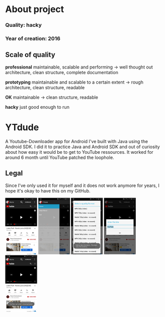 # About project
### Quality: **hacky**
### Year of creation: 2016

## Scale of quality
**professional**
maintainable, scalable and performing -> well thought out architecture, clean structure, complete documentation

**prototyping**
maintainable and scalable to a certain extent -> rough architecture, clean structure, readable

**OK**
maintainable -> clean structure, readable

**hacky**
just good enough to run

# YTdude
A Youtube-Downloader app for Android I've built with Java using the Android SDK. I did it to practice Java and Android SDK and out of curiosity about how easy it would be to get to YouTube ressources. It worked for around 6 month until YouTube patched the loophole.

## Legal
Since I've only used it for myself and it does not work anymore for years, I hope it's okay to have this on my GitHub.

<p float="left">
	<img src="readme-img/YTdude-1.jpg" width="20%">
	<img src="readme-img/YTdude-2.jpg" width="20%">
	<img src="readme-img/YTdude-3.jpg" width="20%">
	<img src="readme-img/YTdude-4.jpg" width="20%">
	<img src="readme-img/YTdude-5.jpg" width="20%">
</p>